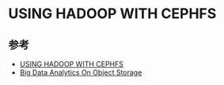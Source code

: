 # USING HADOOP WITH CEPHFS

## 参考

* [USING HADOOP WITH CEPHFS](http://docs.ceph.com/docs/jewel/cephfs/hadoop/)
* [Big Data Analytics On Object Storage](http://www.snia.org/sites/default/files/SDC15_presentations/cloud_files/YuanZhou_big_data_analytics_on_object_store_r3.pdf)